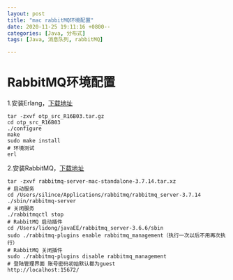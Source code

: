 ```yaml
---
layout: post
title: "mac rabbitMQ环境配置"
date: 2020-11-25 19:11:16 +0800--
categories: [Java, 分布式]
tags: [Java, 消息队列, rabbitMQ]  

---
```


# RabbitMQ环境配置

1.安装Erlang，[下载地址](http://www.erlang.org/download/otp_src_R16B03.tar.gz)

```shell
tar -zxvf otp_src_R16B03.tar.gz
cd otp_src_R16B03
./configure   
make
sudo make install
# 环境测试
erl
```

2.安装RabbitMQ，[下载地址](https://dl.bintray.com/rabbitmq/all/rabbitmq-server/3.7.14/)

```shell
tar -zxvf rabbitmq-server-mac-standalone-3.7.14.tar.xz
# 启动服务
cd /Users/silince/Applications/rabbitmq/rabbitmq_server-3.7.14
./sbin/rabbitmq-server
# 关闭服务
./rabbitmqctl stop
# RabbitMQ 启动插件
cd /Users/lidong/javaEE/rabbitmq_server-3.6.6/sbin
sudo ./rabbitmq-plugins enable rabbitmq_management（执行一次以后不用再次执行）
# RabbitMQ 关闭插件
sudo ./rabbitmq-plugins disable rabbitmq_management
# 登陆管理界面 账号密码初始默认都为guest
http://localhost:15672/
```

